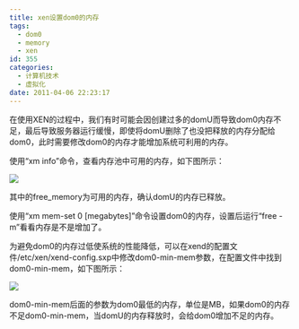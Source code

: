 ```yaml
---
title: xen设置dom0的内存
tags:
  - dom0
  - memory
  - xen
id: 355
categories:
  - 计算机技术
  - 虚拟化
date: 2011-04-06 22:23:17
---
```


在使用XEN的过程中，我们有时可能会因创建过多的domU而导致dom0内存不足，最后导致服务器运行缓慢，即使将domU删除了也没把释放的内存分配给dom0，此时需要修改dom0的内存才能增加系统可利用的内存。


<!--more-->


使用“xm info”命令，查看内存池中可用的内存，如下图所示：

![](http://lh3.googleusercontent.com/_Npc6IElQ2gU/TZx0hFAux5I/AAAAAAAAAJ0/P0Z7l1rUw7k/2011_04_xm_info.jpg)

其中的free_memory为可用的内存，确认domU的内存已释放。

使用“xm mem-set 0 [megabytes]”命令设置dom0的内存，设置后运行“free -m”看看内存是不是增加了。

为避免dom0的内存过低使系统的性能降低，可以在xend的配置文件/etc/xen/xend-config.sxp中修改dom0-min-mem参数，在配置文件中找到dom0-min-mem，如下图所示：

![](http://lh6.googleusercontent.com/_Npc6IElQ2gU/TZx0gw1CIUI/AAAAAAAAAJw/I0gWp_3aFB4/2011_04_xend_config.jpg)

dom0-min-mem后面的参数为dom0最低的内存，单位是MB，如果dom0的内存不足dom0-min-mem，当domU的内存释放时，会给dom0增加不足的内存。
